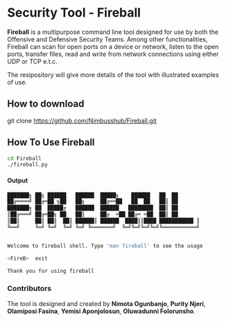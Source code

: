# Security Tool - Fireball

**Fireball** is a multipurpose command line tool designed for use by both the Offensive and Defensive Security Teams.
Among other functionalities, Fireball can scan for open ports on a device or network, listen to the open ports, transfer files,
read and write from network connections using either UDP or TCP e.t.c.

The resipository will give more details of the tool with illustrated examples of use.

## How to download

git clone https://github.com/Nimbusshub/Fireball.git

## How To Use Fireball

```bash
cd Fireball
./fireball.py

```

#### Output

```bash
███████╗ ██╗ ██████   ██████  █████╗    ██████   ██  ██
██╔════╝ ██╔═██ ╗██   ██╗     ██╔══██   ██  ██   ██║ ██
███████╗ ██  █████╔   ██████  ██████   ████████  ██║ ██
║██╔═══╝ ██╔═██╗ ██   ██║     ██╔  ═██ ██╔═ ═██  ██║ ██
║██║     ██║ ██║  ██║ ██████║ ██████  ████║║████ ███████████ ║
╚══╝     ╚═╝ ╚═╝  ╚═╝ ╚═╝ ╚═══════╝  ╚═╝╚═╝╚═╝╚═╝╚═══════════╝


Welcome to fireball shell. Type 'man fireball' to see the usage

<FireB>  exit

Thank you for using fireball
```

### Contributors

The tool is designed and created by **Nimota Ogunbanjo**, **Purity Njeri**, **Olamiposi Fasina**, **Yemisi Aponjolosun**, **Oluwadunni Folorunsho**.
